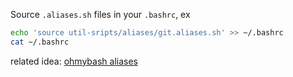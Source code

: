 Source `.aliases.sh` files in your `.bashrc`, ex
```bash
echo 'source util-sripts/aliases/git.aliases.sh' >> ~/.bashrc
cat ~/.bashrc
```

related idea:
[ohmybash aliases](https://github.com/ohmybash/oh-my-bash/tree/master/aliases)

